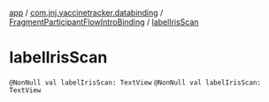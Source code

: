 [app](../../index.md) / [com.jnj.vaccinetracker.databinding](../index.md) / [FragmentParticipantFlowIntroBinding](index.md) / [labelIrisScan](./label-iris-scan.md)

# labelIrisScan

`@NonNull val labelIrisScan: TextView`
`@NonNull val labelIrisScan: TextView`